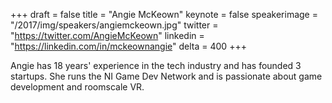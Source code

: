 +++
draft = false
title = "Angie McKeown"
keynote = false
speakerimage = "/2017/img/speakers/angiemckeown.jpg"
twitter = "https://twitter.com/AngieMcKeown"
linkedin = "https://linkedin.com/in/mckeownangie"
delta = 400
+++

Angie has 18 years' experience in the tech industry and has founded 3 startups. She runs the NI Game Dev Network and is passionate about game development and roomscale VR.